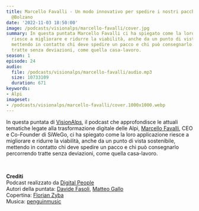 ```yaml
---
title: Marcello Favalli - Un modo innovativo per spedire i nostri pacchi con SiWeGo
  @Bolzano
date: '2022-11-03 18:50:00'
image: /podcasts/visionalps/marcello-favalli/cover.jpg
summary: In questa puntata Marcello Favalli ci ha spiegato come la loro applicazione
  riesce a migliorare e ridurre la viabilità, anche da un punto di vista sostenibile,
  mettendo in contatto chi deve spedire un pacco e chi può consegnarlo percorrendo
  tratte senza deviazioni, come quella casa-lavoro.
season: 1
episode: 24
audio:
  file: /podcasts/visionalps/marcello-favalli/audio.mp3
  size: 10733109
  duration: 671
keywords:
- Alpi
imageset:
- /podcasts/visionalps/marcello-favalli/cover.1000x1000.webp
---
```


In questa puntata di [VisionAlps](https://www.visionalps.com/), il podcast che approfondisce le attuali tematiche legate alla trasformazione digitale delle Alpi, [Marcello Favalli](https://www.linkedin.com/in/marcellofavalli/), CEO e Co-Founder di SiWeGo, ci ha spiegato come la loro applicazione riesce a migliorare e ridurre la viabilità, anche da un punto di vista sostenibile, mettendo in contatto chi deve spedire un pacco e chi può consegnarlo percorrendo tratte senza deviazioni, come quella casa-lavoro.

<br>

**Crediti**<br>
Podcast realizzato da [Digital People](https://w3id.org/digitalpeople)<br>
Autori della puntata: [Davide Fasoli](https://www.linkedin.com/in/davide-fasoli-2b3246179/), [Matteo Gallo](https://www.linkedin.com/in/matteo-gallo-4a5ab31a8/)<br>
Copertina: [Florian Zyba](https://www.linkedin.com/in/florian-zyba/)<br>
Musica: [penguinmusic](https://pixabay.com/users/penguinmusic-24940186/)